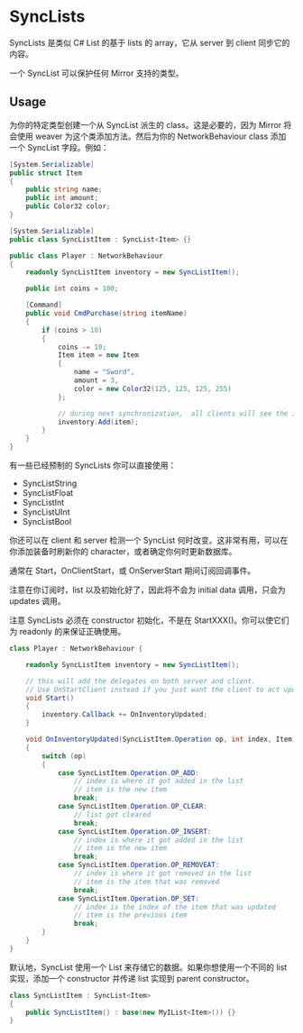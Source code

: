 # SyncLists

SyncLists 是类似 C# List<T> 的基于 lists 的 array，它从 server 到 client 同步它的内容。

一个 SyncList 可以保护任何 Mirror 支持的类型。

## Usage

为你的特定类型创建一个从 SyncList 派生的 class。这是必要的，因为 Mirror 将会使用 weaver 为这个类添加方法。然后为你的 NetworkBehaviour class 添加一个 SyncList 字段。例如：

```C#
[System.Serializable]
public struct Item
{
    public string name;
    public int amount;
    public Color32 color;
}

[System.Serializable]
public class SyncListItem : SyncList<Item> {}

public class Player : NetworkBehaviour
{
    readonly SyncListItem inventory = new SyncListItem();

    public int coins = 100;

    [Command]
    public void CmdPurchase(string itemName)
    {
        if (coins > 10)
        {
            coins -= 10;
            Item item = new Item
            {
                name = "Sword",
                amount = 3,
                color = new Color32(125, 125, 125, 255)
            };

            // during next synchronization,  all clients will see the item
            inventory.Add(item);
        }
    }
}
```

有一些已经预制的 SyncLists 你可以直接使用：

- SyncListString
- SyncListFloat
- SyncListInt
- SyncListUInt
- SyncListBool

你还可以在 client 和 server 检测一个 SyncList 何时改变。这非常有用，可以在你添加装备时刷新你的 character，或者确定你何时更新数据库。

通常在 Start，OnClientStart，或 OnServerStart 期间订阅回调事件。

注意在你订阅时，list 以及初始化好了，因此将不会为 initial data 调用，只会为 updates 调用。

注意 SyncLists 必须在 constructor 初始化，不是在 StartXXX()。你可以使它们为 readonly 的来保证正确使用。

```C#
class Player : NetworkBehaviour {

    readonly SyncListItem inventory = new SyncListItem();

    // this will add the delegates on both server and client.
    // Use OnStartClient instead if you just want the client to act upon updates
    void Start()
    {
        inventory.Callback += OnInventoryUpdated;
    }

    void OnInventoryUpdated(SyncListItem.Operation op, int index, Item oldItem, Item newItem)
    {
        switch (op)
        {
            case SyncListItem.Operation.OP_ADD:
                // index is where it got added in the list
                // item is the new item
                break;
            case SyncListItem.Operation.OP_CLEAR:
                // list got cleared
                break;
            case SyncListItem.Operation.OP_INSERT:
                // index is where it got added in the list
                // item is the new item
                break;
            case SyncListItem.Operation.OP_REMOVEAT:
                // index is where it got removed in the list
                // item is the item that was removed
                break;
            case SyncListItem.Operation.OP_SET:
                // index is the index of the item that was updated
                // item is the previous item
                break;
        }
    }
}
```

默认地，SyncList 使用一个 List 来存储它的数据。如果你想使用一个不同的 list 实现，添加一个 constructor 并传递 list 实现到 parent constructor。

```C#
class SyncListItem : SyncList<Item>
{
    public SyncListItem() : base(new MyIList<Item>()) {}
}
```
